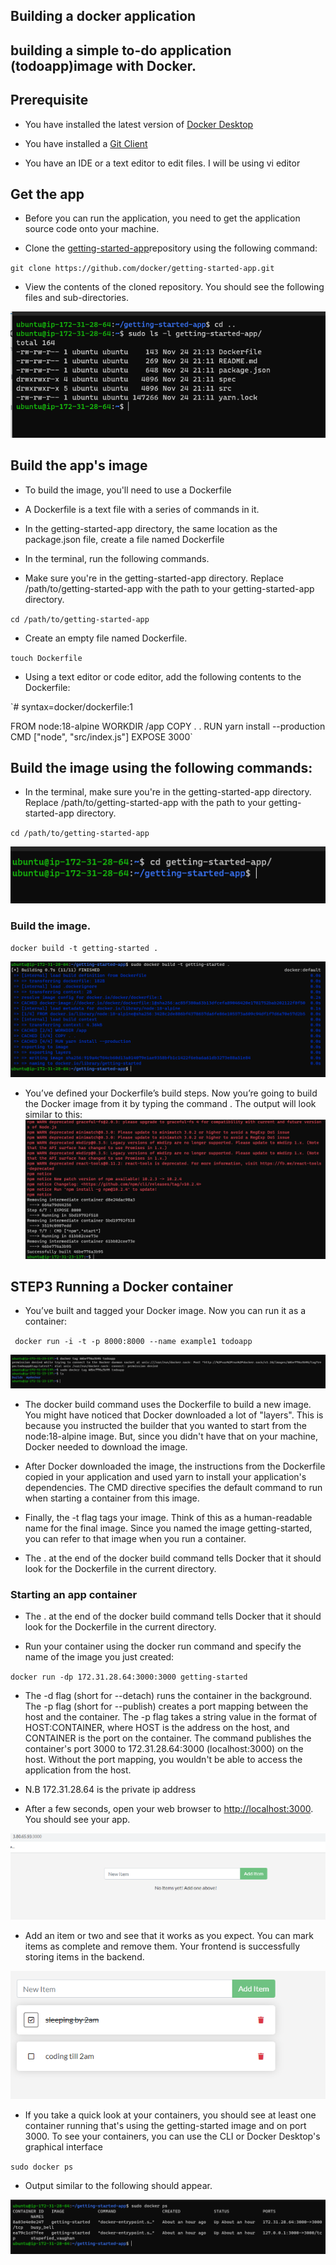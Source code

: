 
## Building a docker application

## building a simple to-do application (todoapp)image with Docker.

## Prerequisite

- You have installed the latest version of [Docker Desktop](https://docs.docker.com/get-docker/)
- You have installed a [Git Client](https://git-scm.com/downloads)

- You have an IDE or a text editor to edit files. I will be using vi editor

## Get the app
- Before you can run the application, you need to get the application source code onto your machine.

- Clone the [getting-started-app](https://github.com/docker/getting-started-app/tree/main )repository using the following command:

`git clone https://github.com/docker/getting-started-app.git`


- View the contents of the cloned repository. You should see the following files and sub-directories.

![](../Containerize-an-application//images/content.PNG)

##  Build the app's image

- To build the image, you'll need to use a Dockerfile
- A Dockerfile is a text file with a series of commands in it. 
- In the getting-started-app directory, the same location as the package.json file, create a file named Dockerfile
- In the terminal, run the following commands.

- Make sure you're in the getting-started-app directory. Replace /path/to/getting-started-app with the path to your getting-started-app directory.

`cd /path/to/getting-started-app`

- Create an empty file named Dockerfile.

`touch Dockerfile`
- Using a text editor or code editor, add the following contents to the Dockerfile:

`# syntax=docker/dockerfile:1

FROM node:18-alpine
WORKDIR /app
COPY . .
RUN yarn install --production
CMD ["node", "src/index.js"]
EXPOSE 3000`

## Build the image using the following commands:

- In the terminal, make sure you're in the getting-started-app directory. Replace /path/to/getting-started-app with the path to your getting-started-app directory.

`cd /path/to/getting-started-app`

![](../Containerize-an-application/images/direc.PNG)


### Build the image.
`docker build -t getting-started .`

![](../Containerize-an-application//images/build-image.PNG)





 - You’ve defined your Dockerfile’s build steps. Now
you’re going to build the Docker image from it by
typing the command . The output will
look similar to this:
![](../Containerize-an-application/images/docker-image.PNG)

## STEP3 Running a Docker container
- You’ve built and tagged your Docker image. Now you can run it as a container:

` docker run -i -t -p 8000:8000 --name example1 todoapp`

![](../Containerize-an-application//images/docker-tag.PNG)   

- The docker build command uses the Dockerfile to build a new image. You might have noticed that Docker downloaded a lot of "layers". This is because you instructed the builder that you wanted to start from the node:18-alpine image. But, since you didn't have that on your machine, Docker needed to download the image.

- After Docker downloaded the image, the instructions from the Dockerfile copied in your application and used yarn to install your application's dependencies. The CMD directive specifies the default command to run when starting a container from this image.

- Finally, the -t flag tags your image. Think of this as a human-readable name for the final image. Since you named the image getting-started, you can refer to that image when you run a container.

- The . at the end of the docker build command tells Docker that it should look for the Dockerfile in the current directory.


### Starting an app container

- The . at the end of the docker build command tells Docker that it should look for the Dockerfile in the current directory.

- Run your container using the docker run command and specify the name of the image you just created:

`docker run -dp 172.31.28.64:3000:3000 getting-started`

- The -d flag (short for --detach) runs the container in the background. The -p flag (short for --publish) creates a port mapping between the host and the container. The -p flag takes a string value in the format of HOST:CONTAINER, where HOST is the address on the host, and CONTAINER is the port on the container. The command publishes the container's port 3000 to 172.31.28.64:3000 (localhost:3000) on the host. Without the port mapping, you wouldn't be able to access the application from the host.
- N.B 172.31.28.64 is the private ip address

- After a few seconds, open your web browser to [http://localhost:3000](http://localhost:3000/). You should see your app.

![todolist](../Containerize-an-application/images/todolist.PNG)


- Add an item or two and see that it works as you expect. You can mark items as complete and remove them. Your frontend is successfully storing items in the backend.

![](../Containerize-an-application//images/edited.PNG)

- If you take a quick look at your containers, you should see at least one container running that's using the getting-started image and on port 3000. To see your containers, you can use the CLI or Docker Desktop's graphical interface

`sudo docker ps`
- Output similar to the following should appear.

![output](../Containerize-an-application/images/output.PNG)

